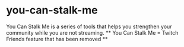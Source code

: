 # you-can-stalk-me
You Can Stalk Me is a series of tools that helps you strengthen your community while you are not streaming. ** You Can Stalk Me = Twitch Friends feature that has been removed **
